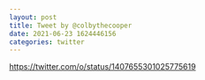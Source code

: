 ```yaml
--- 
layout: post 
title: Tweet by @colbythecooper 
date: 2021-06-23 1624446156 
categories: twitter 
--- 
```

https://twitter.com/o/status/1407655301025775619